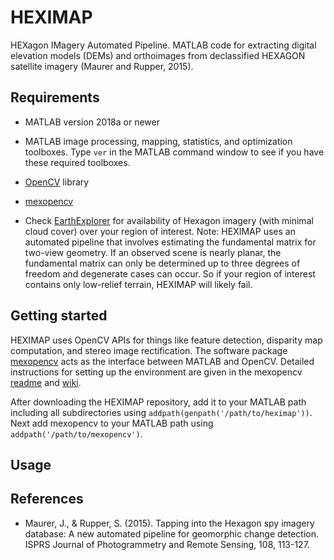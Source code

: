 # HEXIMAP

HEXagon IMagery Automated Pipeline. MATLAB code for extracting digital elevation models (DEMs) and orthoimages from declassified HEXAGON satellite imagery (Maurer and Rupper, 2015).

## Requirements

* MATLAB version 2018a or newer

* MATLAB image processing, mapping, statistics, and optimization toolboxes.  Type `ver` in the MATLAB command window to see if you have these required toolboxes.

* [OpenCV](https://opencv.org) library

* [mexopencv](https://kyamagu.github.io/mexopencv/)

* Check [EarthExplorer](http://earthexplorer.usgs.gov/) for availability of Hexagon imagery (with minimal cloud cover) over your region of interest. Note: HEXIMAP uses an automated pipeline that involves estimating the fundamental matrix for two-view geometry. If an observed scene is nearly planar, the fundamental matrix can only be determined up to three degrees of freedom and degenerate cases can occur. So if your region of interest contains only low-relief terrain, HEXIMAP will likely fail.

## Getting started

HEXIMAP uses OpenCV APIs for things like feature detection, disparity map computation, and stereo image rectification. The software package [mexopencv](https://kyamagu.github.io/mexopencv/) acts as the interface between MATLAB and OpenCV. Detailed instructions for setting up the environment are given in the mexopencv [readme](https://github.com/kyamagu/mexopencv) and [wiki](https://github.com/kyamagu/mexopencv/wiki). 

After downloading the HEXIMAP repository, add it to your MATLAB path including all subdirectories using `addpath(genpath('/path/to/heximap'))`. Next add mexopencv to your MATLAB path using `addpath('/path/to/mexopencv')`.

## Usage

## References

* Maurer, J., & Rupper, S. (2015). Tapping into the Hexagon spy imagery database: A new automated pipeline for geomorphic change detection. ISPRS Journal of Photogrammetry and Remote Sensing, 108, 113-127.
